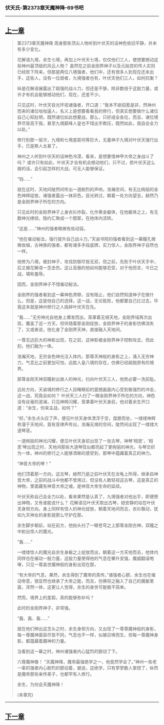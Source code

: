### 伏天氏-第2373章天魔神降-69书吧

--------
[上一章](./fc8bc34f84c0cebb74253291faa78c4f.md)
--------


>
>
>
>第2373章天魔神降
>周身那些顶尖人物听到叶伏天的话神色依旧平静，并未有多少变化。
>
>花解语九境，余生七境，再加上叶伏天七境，仅仅他们三人，便想要撼动这些神州最顶级的风云人物？
>虽然在之前金刚界神子以及元始宫的传人实则已经败下阵来，但那是两位八境强者，他们中，还有很多人到现在还未出手，这些人，没有一位弱者，九境强者也有，叶伏天他们三人，如何抗衡？
>
>纵是花解语展露出了超强的战斗力，但还是不够，除非数倍于这股力量，或许才有机会能够撼动他们，现在，还差不少。
>
>只见这时，叶伏天目光环视诸强者，开口道：“我本不欲招惹是非，然神州而来的诸位咄咄逼人，名义上是想要看看我的修行，但真实想要做什么诸位自己心知肚明，既然诸位如此想要战，那么，只好成全各位，而且，诸位境界尽皆高于我，甚至九境巅峰人皇也不惜出手欺压，既然如此，我自会全力以赴。”
>
>修行到那一层次，九境和七境差距何等巨大，无量神子九境对叶伏天强行出手，已是欺人太甚了。
>
>神州之人听到叶伏天的话神色冷漠，看来，是想要借神甲大帝之身战斗了吗？
>或许只有如此，叶伏天才会有机会撼动他们，只不过，若叶伏天这么做的话，会引起怎样的大战，可无人能够保证。
>
>“铛……”
>
>就在这时，天地间陡然间传出一道剧烈的声响，浩瀚空间，有无比绚丽的金色神辉绽放，诸强者露出一抹异色，目光转过，朝着一处方向望去，赫然乃是金刚界神子所在的方向。
>
>只见此时的金刚界神子上身衣衫炸裂，化作黄金躯体，在他躯体之上，有无数神光缭绕，隐约汇聚成一个图案，在他体内流转。
>
>“这是……”神州的强者略微有些动容。
>
>“他在催动秘法，强行提升自己战斗力。”天谕书院的强者看到这一幕瞳孔微微收缩，古神族的强者，都有诸多手段底牌，实力惊人，金刚界神子自然也一样。
>
>他修为八境，被封神子，攻伐防御尽皆无双，但之前，先败于叶伏天手中，后又被花解语一念击伤，这让高傲的他如何能够忍受，对于他而言，今日之战，堪称羞辱。
>
>因而，金刚界神子不惜催动秘法。
>
>金刚界的强者看到这一幕神色肃穆，没有阻止，他们自然知道神子在做什么，但是，这是他自己的选择，这一战，无论胜败，他都要自己扛过去，毕竟这本就是神州修行之人挑衅叶伏天在先。
>
>“轰……”无穷神光自他身上爆发而出，笼罩着无垠天地，金刚界域再次出现，覆盖了这一方天，但伴随着那金刚绽放，金刚界神子的身影仿佛消失了，又或者说，他化身了金刚界天神，直接融入天地间。
>
>一尊无边巨大的神影出现，在之前，这神影被金刚界神子控制攻击，但此刻，他们融为一体。
>
>浩瀚天地，无穷金色神光注入体内，那尊天神般的身影之上，涌入无穷神力，气息比之前更加可怕，远胜人皇八境的存在，仿佛已经超脱原有的境界。
>
>那尊金刚天神双瞳射出骇人的神光，扫向叶伏天三人，他势必要一洗前耻。
>
>远处方向，天谕城的修行之人目睹眼前的震撼画面内心受到极强烈的冲击，这一战，究竟会如何？
>叶伏天三人扫了一眼金刚界神子所在的方向，神色没有丝毫的波澜，只见神辉闪耀，笼罩着叶伏天身前，他对着余生开口道：“余生，你来主战，如何？”
>
>“好。”余生点头应了声，便见叶伏天身体漂浮于空，盘膝而坐，一缕缕神辉弥漫于天地间，竟有音律声传出，浩瀚无垠的空间，陡然间出现了一缕缕大道琴音。
>
>一道绚丽的神光闪耀，便见叶伏天身前出现了一张古琴，神琴‘相思’，‘相思’琴出现之时，天地间那些大道琴弦似都亮起了更绚丽的神光，与琴交织为一体，神州的修行之人能够清晰的感受到，那琴中蕴藏着真正的神力。
>
>“神音大帝的琴！”
>
>他们顶着那一方向，这古琴，赫然乃是之前叶伏天在龙龟上所得，继承自神音大帝，之前的战斗中他都不曾用过，但没有人敢轻视这古琴，这是真正的神物，里面藏有神音大帝之魂，是神音大帝生命的延续。
>
>叶伏天称自己会全力以赴，看来果然是认真了，九境强者对他出手，即便祭出神物，又有谁能说什么？
>花解语见叶伏天取出古琴，她安静的站在叶伏天身侧方向，身上同样有惊人的神光绽放，朝着天地间而去，衣衫飘动，犹如九天神女的身影就那么守护在那。
>
>余生脚步朝前，站在前方，他抬头扫了一眼苍穹之上那尊金刚古神，双瞳之中射出惊人的魔光。
>
>“轰……”
>
>一缕缕惊人的魔光自余生身躯之上绽放而出，朝着这一方天地而去，他体内同样也在催动一股力量，这股力量使得他的气息在攀升变强，魔威翻滚咆哮，只见一尊盖世魔神般的身影出现在那。
>
>“有大帝的气息，果然，余生得到了魔帝的真传。”诸强者心颤，余生也在催动帝意，很显然也继承了大帝之能，而且，仿佛将之融入了自己的魔躯里面，浑然一体，这更让人觉得，余生的身世可能极不简单。
>
>然而，境界上的差距，真的能够弥补吗？
>
>此时的金刚界神子，非常强。
>
>“轰、轰、轰……”
>
>就在他们伸出这念头之时，余生身侧方向，又出现了一尊尊魔神般的身影，每一尊魔神面容尽皆不同，气息也不一样，似被召唤而生，但每一尊魔神身影，都蕴藏着魔神的力量。
>
>当看到这一幕之时，神州诸强者内心猛烈的颤动了下。
>
>六尊魔神像！
>“天魔神降，魔帝最强绝学之一，他竟然学会了。”神州一些老一辈的强者内心剧烈的颤动着，据说，这绝学，只有寥寥数人掌控了，纵然是魔帝那些亲传弟子，也都罕有人修行。
>
>余生，为何会天魔神降！
>
>(本章完)
>
>

--------
[下一章](./c835cdcf7f3612d97f1fc70305e061eb.md)
--------
